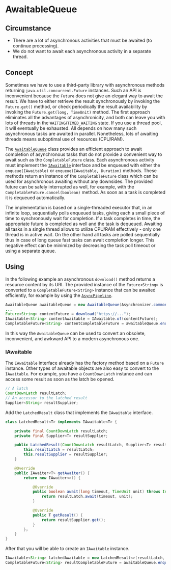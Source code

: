 # AwaitableQueue

## Circumstance

* There are a lot of asynchronous activities that must be awaited (to continue processing).
* We do not want to await each asynchronous activity in a separate thread.

## Concept

Sometimes we have to use a third-party library with asynchronous methods returning `java.util.concurrent.Future` instances.
Such an API is inconvenient because the `Future` does not give an elegant way to await the result. We have to either retrieve
the result synchronously by invoking the `Future.get()` method, or check periodically the result availability by invoking
the `Future.get(long, TimeUnit)` method. The first approach eliminates all the advantages of asynchronicity, and both can
leave you with lots of threads in the `WAITING`/`TIMED_WAITING` state. If you use a thread pool, it will eventually be exhausted.
All depends on how many such asynchronous tasks are awaited in parallel. Nonetheless, lots of awaiting threads means
suboptimal use of resources (CPU/RAM).

The [`AwaitableQueue`](../asynchronizer/src/main/java/ru/asynchronizer/util/concurrent/AwaitableQueue.java) class provides an efficient
approach to await completion of asynchronous tasks that do not provide a convenient way to await such as the `CompletableFuture` class.
Each asynchronous activity must implement the [`IAwaitable`](../asynchronizer/src/main/java/ru/asynchronizer/util/concurrent/IAwaitable.java) interface
and be enqueued with either the `enqueue(IAwaitable)` or `enqueue(IAwaitable, Duration)` methods. These methods return
an instance of the `CompletableFuture` class which can be used for asynchronous awaiting without any downsides.
The provided future can be safely interrupted as well, for example, with the `CompletableFuture.cancel(boolean)` method.
As soon as a task is completed it is dequeued automatically.

The implementation is based on a single-threaded executor that, in an infinite loop, sequentially polls enqueued tasks,
giving each a small piece of time to synchronously wait for completion. If a task completes in time, the appropriate future
is completed as well and the task is dequeued. Awaiting all tasks in a single thread allows to utilize CPU/RAM effectively -
only one thread is in active wait. On the other hand all tasks are polled sequentially thus in case of long queue fast
tasks can await completion longer. This negative effect can be minimized by decreasing the task poll timeout or using
a separate queue.

## Using

In the following example an asynchronous `download()` method returns a resource content by its URI. The provided instance
of the `Future<String>` is converted to a `CompletableFuture<String>` instance that can be awaited efficiently,
for example by using the [`AsyncPipeline`](async-pipeline.md).

```java
AwaitableQueue awaitableQueue = new AwaitableQueue(Asynchronizer.commonPool());
...
Future<String> contentFuture = download("https://...");
IAwaitable<String> contentAwaitable = IAwaitable.of(contentFuture);
CompletableFuture<String> contentCompletableFuture = awaitableQueue.enqueue(contentAwaitable);
```

In this way the `AwaitableQueue` can be used to convert an obsolete, inconvenient, and awkward API to a modern asynchronous one.

### IAwaitable

The `IAwaitable` interface already has the factory method based on a `Future` instance. Other types of awaitable objects
are also easy to convert to the `IAwaitable`. For example, you have a `CountDownLatch` instance and can access some result
as soon as the latch be opened.

```java
// A latch
CountDownLatch resultLatch;
// An accessor to the latched result
Supplier<String> resultSupplier;
```

Add the `LatchedResult` class that implements the `IAwaitable` interface.

```java
class LatchedResult<T> implements IAwaitable<T> {

    private final CountDownLatch resultLatch;
    private final Supplier<T> resultSupplier;

    public LatchedResult(CountDownLatch resultLatch, Supplier<T> resultSupplier) {
        this.resultLatch = resultLatch;
        this.resultSupplier = resultSupplier;
    }

    @Override
    public IAwaiter<T> getAwaiter() {
        return new IAwaiter<>() {

            @Override
            public boolean await(long timeout, TimeUnit unit) throws InterruptedException {
                return resultLatch.await(timeout, unit);
            }

            @Override
            public T getResult() {
                return resultSupplier.get();
            }
        };
    }
}
```

After that you will be able to create an `IAwaitable` instance.

```java
IAwaitable<String> latchedAwaitable = new LatchedResult<>(resultLatch, resultSupplier);
CompletableFuture<String> resultCompletableFuture = awaitableQueue.enqueue(latchedAwaitable);
```
